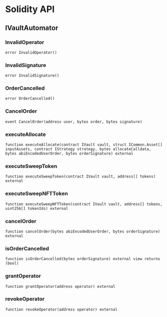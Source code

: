 # Solidity API

## IVaultAutomator

### InvalidOperator

```solidity
error InvalidOperator()
```

### InvalidSignature

```solidity
error InvalidSignature()
```

### OrderCancelled

```solidity
error OrderCancelled()
```

### CancelOrder

```solidity
event CancelOrder(address user, bytes order, bytes signature)
```

### executeAllocate

```solidity
function executeAllocate(contract IVault vault, struct ICommon.Asset[] inputAssets, contract IStrategy strategy, bytes allocateCalldata, bytes abiEncodedUserOrder, bytes orderSignature) external
```

### executeSweepToken

```solidity
function executeSweepToken(contract IVault vault, address[] tokens) external
```

### executeSweepNFTToken

```solidity
function executeSweepNFTToken(contract IVault vault, address[] tokens, uint256[] tokenIds) external
```

### cancelOrder

```solidity
function cancelOrder(bytes abiEncodedUserOrder, bytes orderSignature) external
```

### isOrderCancelled

```solidity
function isOrderCancelled(bytes orderSignature) external view returns (bool)
```

### grantOperator

```solidity
function grantOperator(address operator) external
```

### revokeOperator

```solidity
function revokeOperator(address operator) external
```

